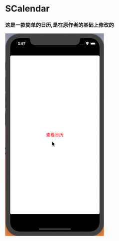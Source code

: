 # SCalendar

### 这是一款简单的日历,是在原作者的基础上修改的
[^原文]:https://github.com/1059499577/Calendar

![示例参考](https://github.com/chuanqicom/SCalendar/blob/master/calender.gif)

